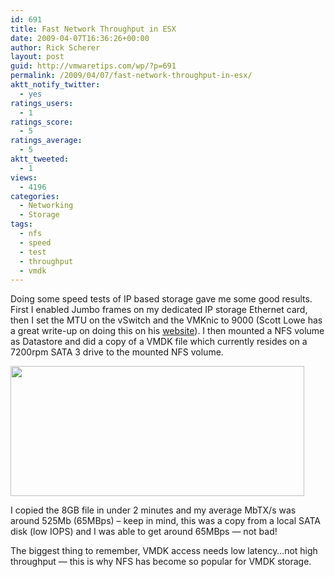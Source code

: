 ```yaml
---
id: 691
title: Fast Network Throughput in ESX
date: 2009-04-07T16:36:26+00:00
author: Rick Scherer
layout: post
guid: http://vmwaretips.com/wp/?p=691
permalink: /2009/04/07/fast-network-throughput-in-esx/
aktt_notify_twitter:
  - yes
ratings_users:
  - 1
ratings_score:
  - 5
ratings_average:
  - 5
aktt_tweeted:
  - 1
views:
  - 4196
categories:
  - Networking
  - Storage
tags:
  - nfs
  - speed
  - test
  - throughput
  - vmdk
---
```

Doing some speed tests of IP based storage gave me some good results. First I enabled Jumbo frames on my dedicated IP storage Ethernet card, then I set the MTU on the vSwitch and the VMKnic to 9000 (Scott Lowe has a great write-up on doing this on his <a href="http://blog.scottlowe.org/2008/04/22/esx-server-ip-storage-and-jumbo-frames/" target="_blank">website</a>). I then mounted a NFS volume as Datastore and did a copy of a VMDK file which currently resides on a 7200rpm SATA 3 drive to the mounted NFS volume.

[<img class="aligncenter size-full wp-image-692" title="vsphere_netspeed" src="http://vmwaretips.com/wp/wp-content/uploads/2009/04/vsphere_netspeed.png" alt="" width="470" height="208" srcset="http://www.vmwaretips.com/wp/wp-content/uploads/2009/04/vsphere_netspeed.png 470w, http://www.vmwaretips.com/wp/wp-content/uploads/2009/04/vsphere_netspeed-300x132.png 300w" sizes="(max-width: 470px) 100vw, 470px" />](http://vmwaretips.com/wp/wp-content/uploads/2009/04/vsphere_netspeed.png)

I copied the 8GB file in under 2 minutes and my average MbTX/s was around 525Mb (65MBps) &#8211; keep in mind, this was a copy from a local SATA disk (low IOPS) and I was able to get around 65MBps &#8212; not bad!

The biggest thing to remember, VMDK access needs low latency&#8230;not high throughput &#8212; this is why NFS has become so popular for VMDK storage.